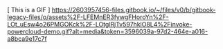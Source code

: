 [ This is a GIF ] https://2603957456-files.gitbook.io/~/files/v0/b/gitbook-legacy-files/o/assets%2F-LFEMnER3fywgFHoroYn%2F-LOt_uEsw4o26PMGOKck%2F-LOtglRjTv597hklO8L4%2Finvoke-powercloud-demo.gif?alt=media&token=3596039a-97d2-464e-a016-a8bca9e17c7f
